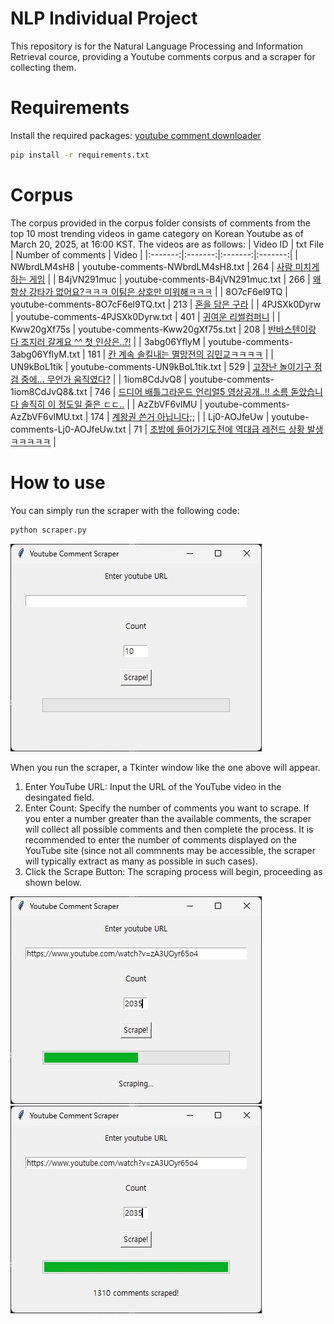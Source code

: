 # NLP Individual Project
This repository is for the Natural Language Processing and Information Retrieval cource, providing a Youtube comments corpus and a scraper for collecting them.

# Requirements
Install the required packages: [youtube comment downloader](https://github.com/egbertbouman/youtube-comment-downloader)
```bash
pip install -r requirements.txt
```

# Corpus
The corpus provided in the corpus folder consists of comments from the top 10 most trending videos in game category on Korean Youtube as of March 20, 2025, at 16:00 KST. The videos are as follows:
| Video ID | txt File | Number of comments | Video |
|:-------:|:-------:|:-------:|:-------:|
| NWbrdLM4sH8 | youtube-comments-NWbrdLM4sH8.txt | 264 | [사람 미치게 하는 게임](https://www.youtube.com/watch?v=NWbrdLM4sH8) |
| B4jVN291muc | youtube-comments-B4jVN291muc.txt | 266 | [왜 항상 강타가 없어요?ㅋㅋㅋ 이팀은 상호만 미워해ㅋㅋㅋ](https://www.youtube.com/watch?v=B4jVN291muc) |
| 8O7cF6el9TQ | youtube-comments-8O7cF6el9TQ.txt | 213 | [혼을 담은 구라](https://www.youtube.com/watch?v=8O7cF6el9TQ) |
| 4PJSXk0Dyrw | youtube-comments-4PJSXk0Dyrw.txt | 401 | [귀여운 리썰컴퍼니](https://www.youtube.com/watch?v=4PJSXk0Dyrw) |
| Kww20gXf75s | youtube-comments-Kww20gXf75s.txt | 208 | [반바스텐이랑 다 조지러 갈게요 ^^ 첫 인상은..?!](https://www.youtube.com/watch?v=Kww20gXf75s) |
| 3abg06YflyM | youtube-comments-3abg06YflyM.txt | 181 | [칸 계속 솔킬내는 멸망전의 김민교ㅋㅋㅋㅋ](https://www.youtube.com/watch?v=3abg06YflyM) |
| UN9kBoL1tik | youtube-comments-UN9kBoL1tik.txt | 529 | [고장난 놀이기구 점검 중에... 무언가 움직였다?](https://www.youtube.com/watch?v=UN9kBoL1tik) |
| 1iom8CdJvQ8 | youtube-comments-1iom8CdJvQ8&.txt | 746 | [드디어 배틀그라운드 언리얼5 영상공개..!! 소름 돋았습니다 솔직히 이 정도일 줄은 ㄷㄷ..](https://www.youtube.com/watch?v=1iom8CdJvQ8) |
| AzZbVF6vlMU | youtube-comments-AzZbVF6vlMU.txt | 174 | [계왕권 쓴거 아닙니다;;](https://www.youtube.com/watch?v=AzZbVF6vlMU) |
| Lj0-AOJfeUw | youtube-comments-Lj0-AOJfeUw.txt | 71 | [ 초밥에 들어가기도전에 역대급 레전드 상황 발생 ㅋㅋㅋㅋㅋ](https://www.youtube.com/watch?v=Lj0-AOJfeUw) |

# How to use
You can simply run the scraper with the following code:
```bash
python scraper.py
```
![how to use 1](./images/how-to-use-1.jpg)
  
When you run the scraper, a Tkinter window like the one above will appear.
1. Enter YouTube URL: Input the URL of the YouTube video in the desingated field.
2. Enter Count: Specify the number of comments you want to scrape. If you enter a number greater than the available comments, the scraper will collect all possible comments and then complete the process. It is recommended to enter the number of comments displayed on the YouTube site (since not all commnents may be accessible, the scraper will typically extract as many as possible in such cases).
3. Click the Scrape Button: The scraping process will begin, proceeding as shown below.
   
![how to use 2](./images/how-to-use-2.jpg)
![how to use 3](./images/how-to-use-3.jpg)
